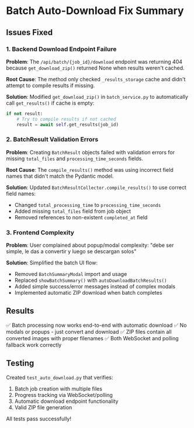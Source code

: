 # Batch Auto-Download Fix Summary

## Issues Fixed

### 1. Backend Download Endpoint Failure
**Problem**: The `/api/batch/{job_id}/download` endpoint was returning 404 because `get_download_zip()` returned None when results weren't cached.

**Root Cause**: The method only checked `_results_storage` cache and didn't attempt to compile results if missing.

**Solution**: Modified `get_download_zip()` in `batch_service.py` to automatically call `get_results()` if cache is empty:
```python
if not result:
    # Try to compile results if not cached
    result = await self.get_results(job_id)
```

### 2. BatchResult Validation Errors
**Problem**: Creating `BatchResult` objects failed with validation errors for missing `total_files` and `processing_time_seconds` fields.

**Root Cause**: The `compile_results()` method was using incorrect field names that didn't match the Pydantic model.

**Solution**: Updated `BatchResultCollector.compile_results()` to use correct field names:
- Changed `total_processing_time` to `processing_time_seconds`
- Added missing `total_files` field from job object
- Removed references to non-existent `completed_at` field

### 3. Frontend Complexity
**Problem**: User complained about popup/modal complexity: "debe ser simple, le das a convertir y luego se descargan solos"

**Solution**: Simplified the batch UI flow:
- Removed `BatchSummaryModal` import and usage
- Replaced `showBatchSummary()` with `autoDownloadBatchResults()`
- Added simple success/error messages instead of complex modals
- Implemented automatic ZIP download when batch completes

## Results

✅ Batch processing now works end-to-end with automatic download
✅ No modals or popups - just convert and download
✅ ZIP files contain all converted images with proper filenames
✅ Both WebSocket and polling fallback work correctly

## Testing

Created `test_auto_download.py` that verifies:
1. Batch job creation with multiple files
2. Progress tracking via WebSocket/polling
3. Automatic download endpoint functionality
4. Valid ZIP file generation

All tests pass successfully!